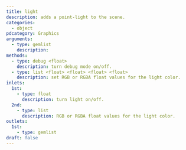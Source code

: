 ```yaml
---
title: light
description: adds a point-light to the scene.
categories:
  - object
pdcategory: Graphics
arguments:
  - type: gemlist
    description:
methods:
  - type: debug <float>
    description: turn debug mode on/off.
  - type: list <float> <float> <float> <float>
    description: set RGB or RGBA float values for the light color.
inlets:
  1st:
    - type: float
      description: turn light on/off.
  2nd:
    - type: list
      description: RGB or RGBA float values for the light color.
outlets:
  1st:
    - type: gemlist
draft: false
---
```

